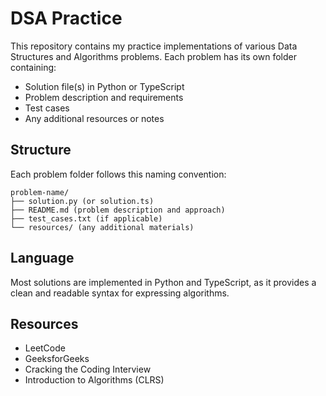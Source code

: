# DSA Practice

This repository contains my practice implementations of various Data Structures and Algorithms problems. Each problem has its own folder containing:
- Solution file(s) in Python or TypeScript
- Problem description and requirements
- Test cases
- Any additional resources or notes

## Structure

Each problem folder follows this naming convention:
```
problem-name/
├── solution.py (or solution.ts)
├── README.md (problem description and approach)
├── test_cases.txt (if applicable)
└── resources/ (any additional materials)
```

## Language

Most solutions are implemented in Python and TypeScript, as it provides a clean and readable syntax for expressing algorithms.

## Resources

- LeetCode
- GeeksforGeeks
- Cracking the Coding Interview
- Introduction to Algorithms (CLRS)
